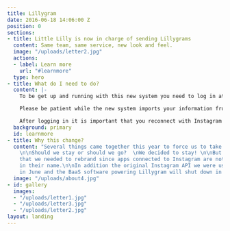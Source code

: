 ```yaml
---
title: Lillygram
date: 2016-06-18 14:06:00 Z
position: 0
sections:
- title: Little Lilly is now in charge of sending Lillygrams
  content: Same team, same service, new look and feel.
  image: "/uploads/letter2.jpg"
  actions:
  - label: Learn more
    url: "#learnmore"
  type: hero
- title: What do I need to do?
  content: |-
    To be get up and running with this new system you need to log in at [www.littlelilly.no/login](/login), or use the button in the top right corner.

    Please be patient while the new system imports your information from the old system.

    After logging in it is important that you reconnect with Instagram by using the "Connect to Instagram" button.
  background: primary
  id: learnmore
- title: Why this change?
  content: "Several things came together this year to force us to take an active stance.
    \n\nShould we stay or should we go?  \nWe decided to stay! \n\nBut in order to
    that we needed to rebrand since apps connected to Instagram are not allowed \"gram\"
    in their name.\n\nIn addition the original Instagram API we were using retired
    in June and the BaaS software powering Lillygram will shut down in January."
  image: "/uploads/about4.jpg"
- id: gallery
  images:
  - "/uploads/letter1.jpg"
  - "/uploads/letter3.jpg"
  - "/uploads/letter2.jpg"
layout: landing
---
```


